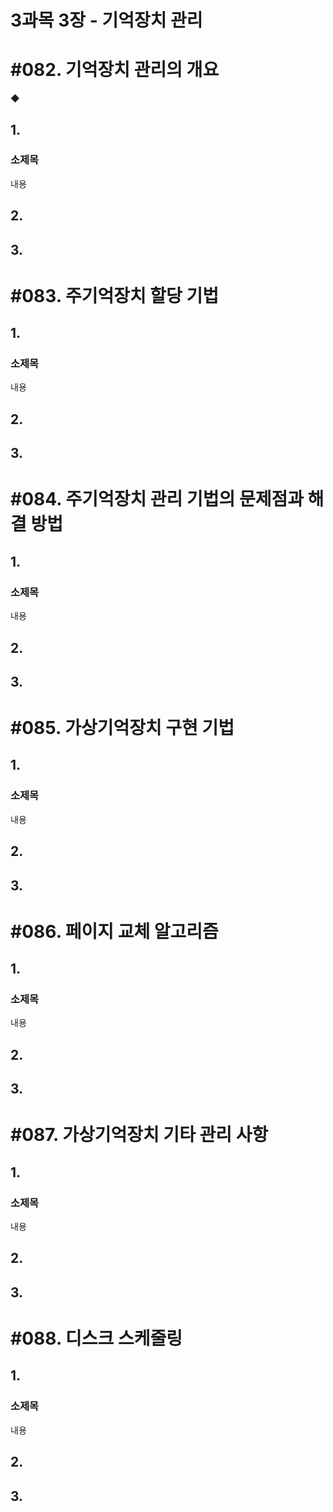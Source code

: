 # 3과목 3장 - 기억장치 관리

# #082. 기억장치 관리의 개요

◆ 

## 1.

### 소제목

내용

## 2.

## 3.

# #083. 주기억장치 할당 기법

## 1.

### 소제목

내용

## 2.

## 3.

# #084. 주기억장치 관리 기법의 문제점과 해결 방법

## 1.

### 소제목

내용

## 2.

## 3.

# #085. 가상기억장치 구현 기법

## 1.

### 소제목

내용

## 2.

## 3.

# #086. 페이지 교체 알고리즘

## 1.

### 소제목

내용

## 2.

## 3.

# #087. 가상기억장치 기타 관리 사항

## 1.

### 소제목

내용

## 2.

## 3.

# #088. 디스크 스케줄링

## 1.

### 소제목

내용

## 2.

## 3.